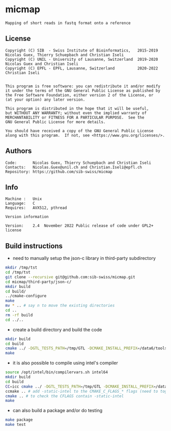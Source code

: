 # micmap

	Mapping of short reads in fastq format onto a reference

## License

    Copyright (C) SIB  - Swiss Institute of Bioinformatics,   2015-2019 Nicolas Guex, Thierry Schuepbach and Christian Iseli
    Copyright (C) UNIL - University of Lausanne, Switzerland  2019-2020 Nicolas Guex and Christian Iseli
    Copyright (C) EPFL - EPFL, Lausanne, Switzerland          2020-2022 Christian Iseli


    This program is free software: you can redistribute it and/or modify
    it under the terms of the GNU General Public License as published by
    the Free Software Foundation, either version 2 of the License, or
    (at your option) any later version.

    This program is distributed in the hope that it will be useful,
    but WITHOUT ANY WARRANTY; without even the implied warranty of
    MERCHANTABILITY or FITNESS FOR A PARTICULAR PURPOSE.  See the
    GNU General Public License for more details.

    You should have received a copy of the GNU General Public License
    along with this program.  If not, see <https://www.gnu.org/licenses/>.


## Authors

	Code:       Nicolas Guex, Thierry Schuepbach and Christian Iseli
	Contacts:   Nicolas.Guex@unil.ch and Christian.Iseli@epfl.ch
	Repository: https://github.com/sib-swiss/micmap

## Info

	Machine :	Unix
	Language:	C
	Requires:	AVX512, pthread

	Version information

	Version:	2.4  November 2022 Public release of code under GPL2+ license



## Build instructions

- need to manually setup the json-c library in third-party subdirectory

```bash
mkdir /tmp/tst
cd /tmp/tst
git clone --recursive git@github.com:sib-swiss/micmap.git
cd micmap/third-party/json-c/
mkdir build
cd build/
../cmake-configure
make
mv * .. # say n to move the existing directories
cd ..
rm -rf build
cd ../..
```

- create a build directory and build the code

```bash
mkdir build
cd build
cmake ../ -DGTL_TESTS_PATH=/tmp/GTL -DCMAKE_INSTALL_PREFIX=/data6/tools -DUSE_RPATH=0 -DCMAKE_INSTALL_RPATH=\$ORIGIN/../lib
make
```

- it is also possible to compile using intel's compiler

```bash
source /opt/intel/bin/compilervars.sh intel64
mkdir build
cd build
CC=icc cmake ../ -DGTL_TESTS_PATH=/tmp/GTL -DCMAKE_INSTALL_PREFIX=/data6/tools -DUSE_RPATH=0 -DCMAKE_INSTALL_RPATH=\$ORIGIN/../lib
ccmake .. # add -static-intel to the CMAKE_C_FLAGS_* flags (need to toggle in expert mode, edit, then configure and generate)
cmake .. # to check the CFLAGS contain -static-intel
make
```

- can also build a package and/or do testing

```bash
make package
make test
```
